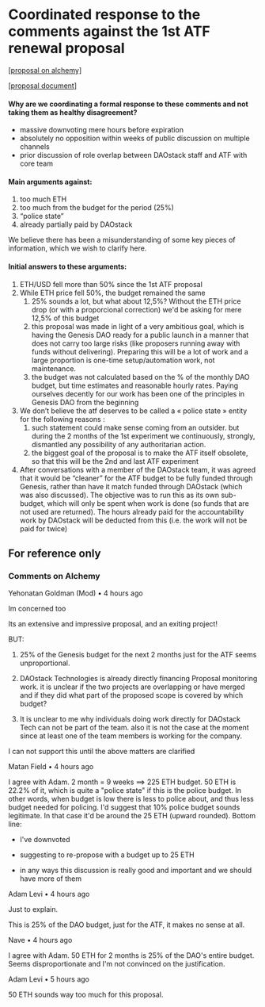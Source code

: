 # Coordinated response  to the comments against the 1st ATF renewal proposal

[\[proposal on alchemy\]](https://alchemy.daostack.io/dao/0xa3f5411cfc9eee0dd108bf0d07433b6dd99037f1/proposal/0xbb3d71d10587f24f22ed60ee0ae7680aba46545e23fbdf20685a36acb4862ad3)

[\[proposal document\]](https://docs.google.com/document/d/1TlnbJ4mgptsl6YuTdt4X5m0MUI8XD_fCGphT8k7zU5o/edit)

#### Why are we coordinating a formal response to these comments and not taking them as healthy disagreement?

* massive downvoting mere hours before expiration
* absolutely no opposition within weeks of public discussion on multiple channels
* prior discussion of role overlap between DAOstack staff and ATF with core team

#### Main arguments against:

1. too much ETH
2. too much from the budget for the period \(25%\)
3. “police state”
4. already partially paid by DAOstack

We believe there has been a misunderstanding of some key pieces of information, which we wish to clarify here.

#### Initial answers to these arguments:

1. ETH/USD fell more than 50% since the 1st ATF proposal
2. While ETH price fell 50%, the budget remained the same
   1. 25% sounds a lot, but what about 12,5%? Without the ETH price drop \(or with a proporcional correction\) we'd be asking for mere 12,5% of this budget
   2. this proposal was made in light of a very ambitious goal, which is having the Genesis DAO ready for a public launch in a manner that does not carry too large risks \(like proposers running away with funds without delivering\). Preparing this will be a lot of work and a large proportion is one-time setup/automation work, not maintenance.
   3. the budget was not calculated based on the % of the monthly DAO budget, but time estimates and reasonable hourly rates. Paying ourselves decently for our work has been one of the principles in Genesis DAO from the beginning
3. We don’t believe the atf deserves to be called a « police state » entity for the following reasons :
   1. such statement could make sense coming from an outsider. but during the 2 months of the 1st experiment we continuously, strongly, dismantled any possibility of any authoritarian action.
   2. the biggest goal of the proposal is to make the ATF itself obsolete, so that this will be the 2nd and last ATF experiment
4. After conversations with a member of the DAOstack team, it was agreed that it would be “cleaner” for the ATF budget to be fully funded through Genesis, rather than have it match funded through DAOstack \(which was also discussed\). The objective was to run this as its own sub-budget, which will only be spent when work is done \(so funds that are not used are returned\). The hours already paid for the accountability work by DAOstack will be deducted from this \(i.e. the work will not be paid for twice\)

## For reference only

###  Comments on Alchemy

Yehonatan Goldman \(Mod\) • 4 hours ago

Im concerned too

Its an extensive and impressive proposal, and an exiting project!

BUT:

1. 25% of the Genesis budget for the next 2 months just for the ATF seems unproportional.

2. DAOstack Technologies is already directly financing Proposal monitoring work. it is unclear if the two projects are overlapping or have merged and if they did what part of the proposed scope is covered by which budget?

3. It is unclear to me why individuals doing work directly for DAOstack Tech can not be part of the team. also it is not the case at the moment since at least one of the team members is working for the company.  


I can not support this until the above matters are clarified  
  


Matan Field • 4 hours ago

I agree with Adam. 2 month = 9 weeks ==&gt; 225 ETH budget. 50 ETH is 22.2% of it, which is quite a "police state" if this is the police budget. In other words, when budget is low there is less to police about, and thus less budget needed for policing. I'd suggest that 10% police budget sounds legitimate. In that case it'd be around the 25 ETH \(upward rounded\). Bottom line:  


- I've downvoted

- suggesting to re-propose with a budget up to 25 ETH

- in any ways this discussion is really good and important and we should have more of them  
  


Adam Levi • 4 hours ago

Just to explain.

This is 25% of the DAO budget, just for the ATF, it makes no sense at all.  
  


Nave • 4 hours ago

I agree with Adam. 50 ETH for 2 months is 25% of the DAO's entire budget. Seems disproportionate and I'm not convinced on the justification.  
  


Adam Levi • 5 hours ago

50 ETH sounds way too much for this proposal.  
  


